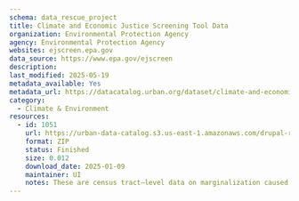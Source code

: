 ```yaml
---
schema: data_rescue_project 
title: Climate and Economic Justice Screening Tool Data
organization: Environmental Protection Agency
agency: Environmental Protection Agency
websites: ejscreen.epa.gov
data_source: https://www.epa.gov/ejscreen
description: 
last_modified: 2025-05-19
metadata_available: Yes
metadata_url: https://datacatalog.urban.org/dataset/climate-and-economic-justice-screening-tool-data
category:
  - Climate & Environment 
resources:
  - id: 1051
    url: https://urban-data-catalog.s3.us-east-1.amazonaws.com/drupal-root-live/2025/04/03/housing-and-communities/climate-and-economic-justice-screening-tool/data.zip
    format: ZIP
    status: Finished
    size: 0.012
    download_date: 2025-01-09
    maintainer: UI
    notes: These are census tract–level data on marginalization caused by underinvestment and pollution burden. Data include information on energy, health, housing, pollution, transportation, water and waste, and workforce development.
---
```

